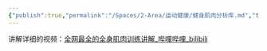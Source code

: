 ```yaml
---
{"publish":true,"permalink":"/Spaces/2-Area/运动健康/健身肌肉分析库.md","title":"健身肌肉分析库","created":"2022-09-17","modified":"2023-03-14","cssclasses":""}
---
```



讲解详细的视频：[全网最全的全身肌肉训练讲解_哔哩哔哩_bilibili](https://www.bilibili.com/video/BV1344y1e7ur?spm_id_from=333.337.search-card.all.click&vd_source=c16ee9cfb2023d2af8428dbfe604b72f)

